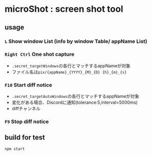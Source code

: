# microShot : screen shot tool

## usage

### ```L``` Show window List (info by window Table/ appName List)
### ```Right Ctrl``` One shot capture
- ```.secret_targetWindows```の各行とマッチするappNameが対象
- ファイル名は```pix/{appName}_{YYYY}_{M}_{D} {h}_{m}_{s}```

### ```F10``` Start diff notice
- ```.secret_targetAutoWindows```の各行とマッチするappNameが対象
- 変化がある場合、Discordに通知(tolerance:5,interval=5000ms)
- diffチャンネル

### ```F9``` Stop diff notice

## build for test
```npm start```